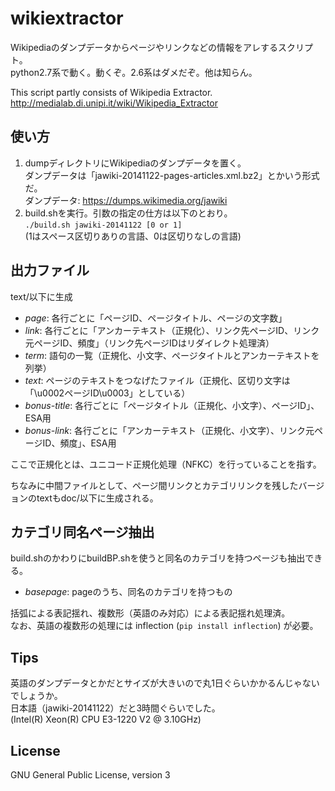 # wikiextractor

Wikipediaのダンプデータからページやリンクなどの情報をアレするスクリプト。  
python2.7系で動く。動くぞ。2.6系はダメだぞ。他は知らん。

This script partly consists of Wikipedia Extractor.  
<http://medialab.di.unipi.it/wiki/Wikipedia_Extractor>

## 使い方

1. dumpディレクトリにWikipediaのダンプデータを置く。  
ダンプデータは「jawiki-20141122-pages-articles.xml.bz2」とかいう形式だ。  
ダンプデータ: <https://dumps.wikimedia.org/jawiki>
2. build.shを実行。引数の指定の仕方は以下のとおり。  
`./build.sh jawiki-20141122 [0 or 1]`  
(1はスペース区切りありの言語、0は区切りなしの言語)

## 出力ファイル

text/以下に生成

* *page*: 各行ごとに「ページID、ページタイトル、ページの文字数」
* *link*: 各行ごとに「アンカーテキスト（正規化）、リンク先ページID、リンク元ページID、頻度」（リンク先ページIDはリダイレクト処理済）
* *term*: 語句の一覧（正規化、小文字、ページタイトルとアンカーテキストを列挙）
* *text*: ページのテキストをつなげたファイル（正規化、区切り文字は「\u0002ページID\u0003」としている）
* *bonus-title*: 各行ごとに「ページタイトル（正規化、小文字）、ページID」、ESA用
* *bonus-link*: 各行ごとに「アンカーテキスト（正規化、小文字）、リンク元ページID、頻度」、ESA用

ここで正規化とは、ユニコード正規化処理（NFKC）を行っていることを指す。

ちなみに中間ファイルとして、ページ間リンクとカテゴリリンクを残したバージョンのtextもdoc/以下に生成される。

## カテゴリ同名ページ抽出

build.shのかわりにbuildBP.shを使うと同名のカテゴリを持つページも抽出できる。

* *basepage*: pageのうち、同名のカテゴリを持つもの

括弧による表記揺れ、複数形（英語のみ対応）による表記揺れ処理済。  
なお、英語の複数形の処理には inflection (`pip install inflection`) が必要。

## Tips

英語のダンプデータとかだとサイズが大きいので丸1日ぐらいかかるんじゃないでしょうか。  
日本語（jawiki-20141122）だと3時間ぐらいでした。  
(Intel(R) Xeon(R) CPU E3-1220 V2 @ 3.10GHz)

## License

GNU General Public License, version 3
